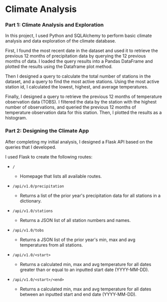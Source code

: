 # Climate Analysis 

### Part 1: Climate Analysis and Exploration

In this project, I used Python and SQLAlchemy to perform basic climate analysis and data exploration of the climate database. 

First, I found the most recent date in the dataset and used it to retrieve the previous 12 months of precipitation data by querying the 12 previous months of data. I loaded the query results into a Pandas DataFrame and plotted the results using the Dataframe plot method. 

Then I designed a query to calculate the total number of stations in the dataset, and a query to find the most active stations. Using the most active station id, I calculated the lowest, highest, and average temperatures.

Finally, I designed a query to retrieve the previous 12 months of temperature observation data (TOBS). I filtered the data by the station with the highest number of observations, and queried the previous 12 months of temperature observation data for this station. Then, I plotted the results as a histogram. 

### Part 2: Designing the Climate App

After completing my initial analysis, I designed a Flask API based on the queries that I developed. 

I used Flask to create the following routes: 

* `/`

    * Homepage that lists all available routes.

* `/api/v1.0/precipitation`

    * Returns a list of the prior year's precipitation data for all stations in a dictionary. 

* `/api/v1.0/stations`

    * Returns a JSON list of all station numbers and names.

* `/api/v1.0/tobs`

    * Returns a JSON list of the prior year's min, max and avg temperatures from all stations.

* `/api/v1.0/<start>`

    * Returns a calculated min, max and avg temperature for all dates greater than or equal to an inputted start date (YYYY-MM-DD).

* `/api/v1.0/<start>/<end>`

    * Returns a calculated min, max and avg temperature for all dates between an inputted start and end date (YYYY-MM-DD).
